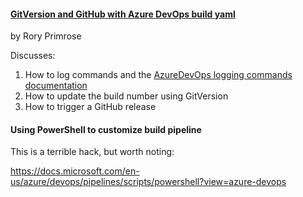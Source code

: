 #### [GitVersion and GitHub with Azure DevOps build yaml](https://www.neovolve.com/2019/05/03/gitversion-and-github-with-azure-devops-build-yaml/)
by Rory Primrose

Discusses:

1. How to log commands and the [AzureDevOps logging commands documentation](https://docs.microsoft.com/en-us/azure/devops/pipelines/scripts/logging-commands?view=azure-devops&tabs=bash#updatebuildnumber-override-the-automatically-generated-build-number)
2. How to update the build number using GitVersion
3. How to trigger a GitHub release

#### Using PowerShell to customize build pipeline

This is a terrible hack, but worth noting:

https://docs.microsoft.com/en-us/azure/devops/pipelines/scripts/powershell?view=azure-devops
